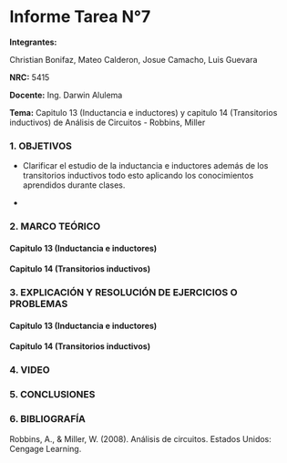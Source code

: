# Informe Tarea N°7

**Integrantes:**

Christian Bonifaz, Mateo Calderon, Josue Camacho, Luis Guevara

**NRC:** 5415

**Docente:** Ing. Darwin Alulema

**Tema:** Capitulo 13 (Inductancia e inductores) y capitulo 14 (Transitorios inductivos) de Análisis de Circuitos - Robbins, Miller

### 1. OBJETIVOS

- Clarificar el estudio de la inductancia e inductores además de los transitorios inductivos todo esto aplicando los conocimientos aprendidos durante clases.

- 
### 2. MARCO TEÓRICO

#### Capitulo 13 (Inductancia e inductores)

#### Capitulo 14 (Transitorios inductivos)

### 3. EXPLICACIÓN Y RESOLUCIÓN DE EJERCICIOS O PROBLEMAS

#### Capitulo 13 (Inductancia e inductores)

#### Capitulo 14 (Transitorios inductivos)

### 4. VIDEO

### 5. CONCLUSIONES 

### 6. BIBLIOGRAFÍA

Robbins, A., & Miller, W. (2008). Análisis de circuitos. Estados Unidos: Cengage Learning.
